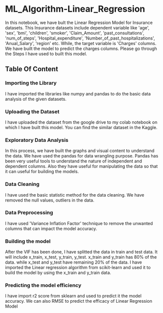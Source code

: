 # ML_Algorithm-Linear_Regression
In this notebook, we have bult the Linear Regression Model for Insurance datasets. This Insurance datasets include dependent variable like 'age', 'sex', 'bmi', 'children', 'smoker', 'Claim_Amount', 'past_consultations', 'num_of_steps', 'Hospital_expenditure', 'Number_of_past_hospitalizations', 'Anual_Salary', 'region' etc. While, the target variable is 'Charges' columns. We have built the model
to predict the charges columns. Please go through the Steps I have used to built this model.
## Table Of Content
### Importing the Library
I have imported the libraries like numpy and pandas to do the basic data analysis of the given datasets.
### Uploading the Dataset
I have uploaded the dataset from the google drive to my colab notebook on which I have built this model. You can find the similar dataset in the Kaggle.
### Exploratory Data Analysis
In this process, we have built the graphs and visual content to understand the data. We have used the pandas for data wrangling purpose. Pandas has been very useful tools to understand the nature of independent
and dependent columns. Also they have useful for manipulating the data so that it can useful for building the models.
### Data Cleaning
I have used the basic statistic method for the data cleaning. We have removed the null values, outliers in the data.
### Data Preprocessing
I have used 'Variance Inflation Factor' technique to remove the unwanted columns that can impact the model accuracy.
### Building the model
After the VIF has been done, I have splitted the data in train and test data. It will include x_train, x_test, y_train, y_test. x_train and y_train has 80% of the data. while x_test and y_test have remaining 20% of the data. I have imported the Linear regression algorithm from scikit-learn and used it to build the model by using the x_train and y_train data.
### Predicting the model efficiency
I have import r2 score from sklearn and used to predict it the model accuracy. We can also RMSE to predict the efficacy of Linear Regression Model
